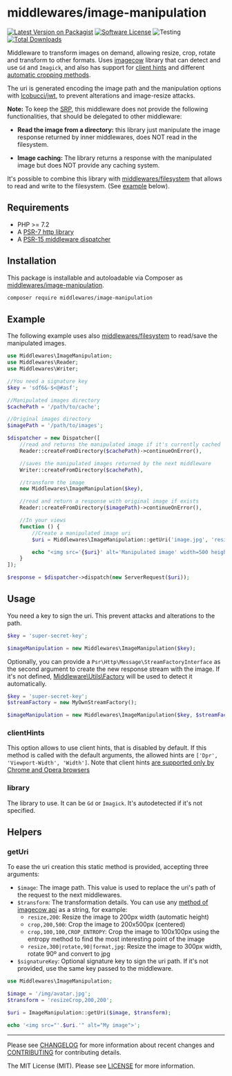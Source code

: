 # middlewares/image-manipulation

[![Latest Version on Packagist][ico-version]][link-packagist]
[![Software License][ico-license]](LICENSE)
![Testing][ico-ga]
[![Total Downloads][ico-downloads]][link-downloads]

Middleware to transform images on demand, allowing resize, crop, rotate and transform to other formats. Uses [imagecow](https://github.com/oscarotero/imagecow) library that can detect and use `Gd` and `Imagick`, and also has support for [client hints](https://www.smashingmagazine.com/2016/01/leaner-responsive-images-client-hints/) and different [automatic cropping methods](https://github.com/oscarotero/imagecow#automatic-cropping).

The uri is generated encoding the image path and the manipulation options with [lcobucci/jwt](https://github.com/lcobucci/jwt/), to prevent alterations and image-resize attacks.

**Note:** To keep the [SRP](https://en.wikipedia.org/wiki/Single_responsibility_principle), this middleware does not provide the following functionalities, that should be delegated to other middleware:

* **Read the image from a directory:** this library just manipulate the image response returned by inner middlewares, does NOT read in the filesystem.

* **Image caching:** The library returns a response with the manipulated image but does NOT provide any caching system.

It's possible to combine this library with [middlewares/filesystem](https://github.com/middlewares/filesystem) that allows to read and write to the filesystem. (See [example](#example) below).

## Requirements

* PHP >= 7.2
* A [PSR-7 http library](https://github.com/middlewares/awesome-psr15-middlewares#psr-7-implementations)
* A [PSR-15 middleware dispatcher](https://github.com/middlewares/awesome-psr15-middlewares#dispatcher)

## Installation

This package is installable and autoloadable via Composer as [middlewares/image-manipulation](https://packagist.org/packages/middlewares/image-manipulation).

```sh
composer require middlewares/image-manipulation
```

## Example

The following example uses also [middlewares/filesystem](https://github.com/middlewares/filesystem) to read/save the manipulated images.

```php
use Middlewares\ImageManipulation;
use Middlewares\Reader;
use Middlewares\Writer;

//You need a signature key
$key = 'sdf6&-$<@#asf';

//Manipulated images directory
$cachePath = '/path/to/cache';

//Original images directory
$imagePath = '/path/to/images';

$dispatcher = new Dispatcher([
    //read and returns the manipulated image if it's currently cached
    Reader::createFromDirectory($cachePath)->continueOnError(),

    //saves the manipulated images returned by the next middleware
    Writer::createFromDirectory($cachePath),

    //transform the image
    new Middlewares\ImageManipulation($key),

    //read and return a response with original image if exists
    Reader::createFromDirectory($imagePath)->continueOnError(),

    //In your views
    function () {
        //Create a manipulated image uri
        $uri = Middlewares\ImageManipulation::getUri('image.jpg', 'resizeCrop,500,500,CROP_ENTROPY');

        echo "<img src='{$uri}' alt='Manipulated image' width=500 height=500>";
    }
]);

$response = $dispatcher->dispatch(new ServerRequest($uri));
```

## Usage

You need a key to sign the uri. This prevent attacks and alterations to the path. 

```php
$key = 'super-secret-key';

$imageManipulation = new Middlewares\ImageManipulation($key);
```

Optionally, you can provide a `Psr\Http\Message\StreamFactoryInterface` as the second argument to create the new response stream with the image. If it's not defined, [Middleware\Utils\Factory](https://github.com/middlewares/utils#factory) will be used to detect it automatically.

```php
$key = 'super-secret-key';
$streamFactory = new MyOwnStreamFactory();

$imageManipulation = new Middlewares\ImageManipulation($key, $streamFactory);
```

### clientHints

This option allows to use client hints, that is disabled by default. If this method is called with the default arguments, the allowed hints are `['Dpr', 'Viewport-Width', 'Width']`. Note that client hints [are supported only by Chrome and Opera browsers](http://caniuse.com/#feat=client-hints-dpr-width-viewport)

### library

The library to use. It can be `Gd` or `Imagick`. It's autodetected if it's not specified.

## Helpers

### getUri

To ease the uri creation this static method is provided, accepting three arguments:

* `$image`: The image path. This value is used to replace the uri's path of the request to the next middlewares.
* `$transform`: The transformation details. You can use any [method of imagecow api](https://github.com/oscarotero/imagecow#execute-multiple-functions) as a string, for example:
  * `resize,200`: Resize the image to 200px width (automatic height)
  * `crop,200,500`: Crop the image to 200x500px (centered)
  * `crop,100,100,CROP_ENTROPY`: Crop the image to 100x100px using the entropy method to find the most interesting point of the image
  * `resize,300|rotate,90|format,jpg`: Resize the image to 300px width, rotate 90º and convert to jpg
* `$signatureKey`: Optional signature key to sign the uri path. If it's not provided, use the same key passed to the middleware.

```php
use Middlewares\ImageManipulation;

$image = '/img/avatar.jpg';
$transform = 'resizeCrop,200,200';

$uri = ImageManipulation::getUri($image, $transform);

echo '<img src="'.$uri.'" alt="My image">';
```

---

Please see [CHANGELOG](CHANGELOG.md) for more information about recent changes and [CONTRIBUTING](CONTRIBUTING.md) for contributing details.

The MIT License (MIT). Please see [LICENSE](LICENSE) for more information.

[ico-version]: https://img.shields.io/packagist/v/middlewares/image-manipulation.svg?style=flat-square
[ico-license]: https://img.shields.io/badge/license-MIT-brightgreen.svg?style=flat-square
[ico-ga]: https://github.com/middlewares/image-manipulation/workflows/testing/badge.svg
[ico-downloads]: https://img.shields.io/packagist/dt/middlewares/image-manipulation.svg?style=flat-square

[link-packagist]: https://packagist.org/packages/middlewares/image-manipulation
[link-downloads]: https://packagist.org/packages/middlewares/image-manipulation
